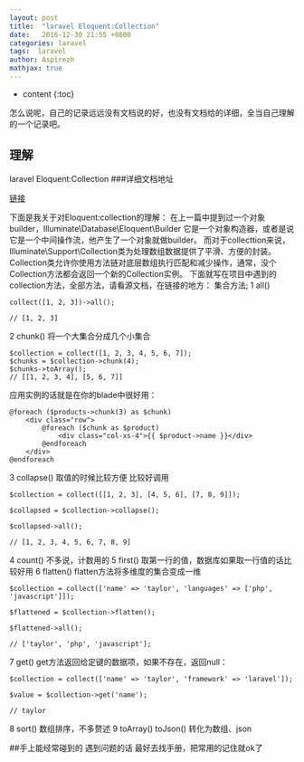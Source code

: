 ```yaml
---
layout: post
title:  "laravel Eloquent:Collection"
date:   2016-12-30 21:55 +0800
categories: laravel
tags:  laravel
author: Aspirezh
mathjax: true
---
```


* content
{:toc}

怎么说呢，自己的记录远远没有文档说的好，也没有文档给的详细，全当自己理解的一个记录吧。




## 理解

laravel Eloquent:Collection
###详细文档地址

[链接](https://laravel.com/docs/5.3/eloquent-collections)

下面是我关于对Eloquent:collection的理解：
在上一篇中提到过一个对象builder，Illuminate\Database\Eloquent\Builder
它是一个对象构造器，或者是说它是一个中间操作流，他产生了一个对象就做builder。
而对于collecttion来说，Illuminate\Support\Collection类为处理数组数据提供了平滑、方便的封装。Collection类允许你使用方法链对底层数组执行匹配和减少操作，通常，没个Collection方法都会返回一个新的Collection实例。
下面就写在项目中遇到的collection方法，全部方法，请看源文档，在链接的地方：
集合方法;
1 all()

```
collect([1, 2, 3])->all();

// [1, 2, 3]
```
2 chunk()
将一个大集合分成几个小集合

```
$collection = collect([1, 2, 3, 4, 5, 6, 7]);
$chunks = $collection->chunk(4);
$chunks->toArray();
// [[1, 2, 3, 4], [5, 6, 7]]
```


应用实例的话就是在你的blade中很好用：

```
@foreach ($products->chunk(3) as $chunk)
    <div class="row">
        @foreach ($chunk as $product)
            <div class="col-xs-4">{{ $product->name }}</div>
        @endforeach
    </div>
@endforeach
```

3 collapse()
取值的时候比较方便  比较好调用

```
$collection = collect([[1, 2, 3], [4, 5, 6], [7, 8, 9]]);

$collapsed = $collection->collapse();

$collapsed->all();

// [1, 2, 3, 4, 5, 6, 7, 8, 9]
```
4 count()
不多说，计数用的
5 first()
取第一行的值，数据库如果取一行值的话比较好用
6 flatten()
flatten方法将多维度的集合变成一维

```
$collection = collect(['name' => 'taylor', 'languages' => ['php', 'javascript']]);

$flattened = $collection->flatten();

$flattened->all();

// ['taylor', 'php', 'javascript'];
```
7 get()
get方法返回给定键的数据项，如果不存在，返回null：

```
$collection = collect(['name' => 'taylor', 'framework' => 'laravel']);

$value = $collection->get('name');

// taylor
```
8 sort()
数组排序，不多赘述
9 toArray() toJson()
转化为数组、json


##手上能经常碰到的 遇到问题的话  最好去找手册，把常用的记住就ok了